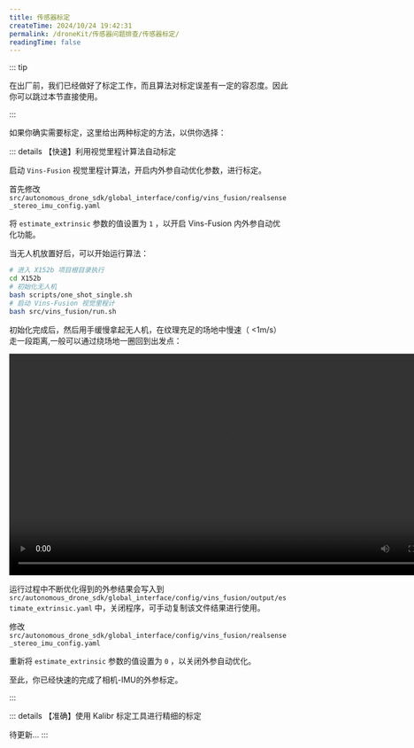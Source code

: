 ```yaml
---
title: 传感器标定
createTime: 2024/10/24 19:42:31
permalink: /droneKit/传感器问题排查/传感器标定/
readingTime: false
---
```


::: tip

在出厂前，我们已经做好了标定工作，而且算法对标定误差有一定的容忍度。因此你可以跳过本节直接使用。

:::

如果你确实需要标定，这里给出两种标定的方法，以供你选择：

::: details <Icon name="noto:high-voltage" color="currentColor" size="2em" />【快速】利用视觉里程计算法自动标定

启动 `Vins-Fusion` 视觉里程计算法，开启内外参自动优化参数，进行标定。

首先修改 `src/autonomous_drone_sdk/global_interface/config/vins_fusion/realsense_stereo_imu_config.yaml`

将 `estimate_extrinsic` 参数的值设置为 `1` ，以开启 Vins-Fusion 内外参自动优化功能。

当无人机放置好后，可以开始运行算法：

```bash
# 进入 X152b 项目根目录执行
cd X152b
# 初始化无人机
bash scripts/one_shot_single.sh
# 启动 Vins-Fusion 视觉里程计
bash src/vins_fusion/run.sh
```

初始化完成后，然后用手缓慢拿起无人机，在纹理充足的场地中慢速（ <1m/s）走一段距离,一般可以通过绕场地一圈回到出发点：

<div>
<video width="800" controls>
    <source src="https://emnavi-doc-img.oss-cn-beijing.aliyuncs.com/emnavi_video/intro/vins_fast_calibration_demo.mp4" type="video/mp4" />
    您的浏览器不支持 video 标签。
</video>
</div>

运行过程中不断优化得到的外参结果会写入到 `src/autonomous_drone_sdk/global_interface/config/vins_fusion/output/estimate_extrinsic.yaml` 中，关闭程序，可手动复制该文件结果进行使用。

修改 `src/autonomous_drone_sdk/global_interface/config/vins_fusion/realsense_stereo_imu_config.yaml`

重新将 `estimate_extrinsic` 参数的值设置为 `0` ，以关闭外参自动优化。

至此，你已经快速的完成了相机-IMU的外参标定。

:::

::: details <Icon name="noto:bullseye" color="currentColor" size="2em" /> 【准确】使用 Kalibr 标定工具进行精细的标定

<!-- TODO(Derkai): 需要重新整理Kalibr流程 -->
待更新...
:::

